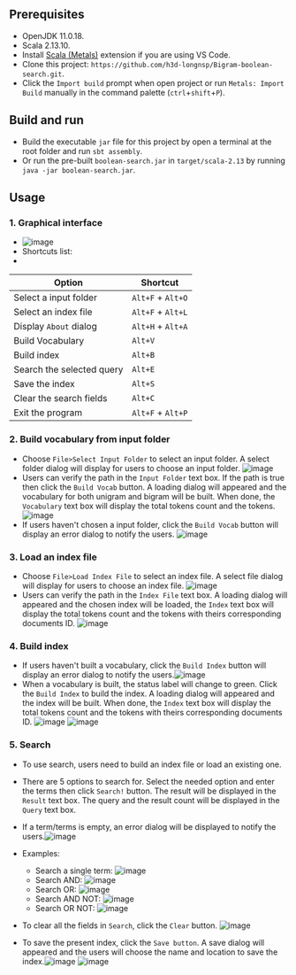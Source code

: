 ## Prerequisites
- OpenJDK 11.0.18.
- Scala 2.13.10.
- Install [Scala (Metals)](https://marketplace.visualstudio.com/items?itemName=scalameta.metals) extension if you are using VS Code.
- Clone this project: `https://github.com/h3d-longnsp/Bigram-boolean-search.git`.
- Click the `Import build` prompt when open project or run `Metals: Import Build` manually in the command palette (`ctrl`+`shift`+`P`).

## Build and run
- Build the executable `jar` file for this project by open a terminal at the root folder and run `sbt assembly`.
- Or run the pre-built `boolean-search.jar` in `target/scala-2.13` by running `java -jar boolean-search.jar`.

## Usage
### 1. Graphical interface
- ![image](https://user-images.githubusercontent.com/99666567/229276573-1fd1922f-50dc-4442-9fa3-a9cb9180ced7.png)
- Shortcuts list:
- 
| Option                    | Shortcut          |
|---------------------------|-------------------|
| Select a input folder     | `Alt+F` + `Alt+O` |
| Select an index file      | `Alt+F` + `Alt+L` |
| Display `About` dialog    | `Alt+H` + `Alt+A` |
| Build Vocabulary          | `Alt+V`           |
| Build index               | `Alt+B`           |
| Search the selected query | `Alt+E`           |
| Save the index            | `Alt+S`           |
| Clear the search fields   | `Alt+C`           |
| Exit the program          | `Alt+F` + `Alt+P` |

### 2. Build vocabulary from input folder
- Choose `File>Select Input Folder` to select an input folder. A select folder dialog will display for users to choose an input folder. ![image](https://user-images.githubusercontent.com/99666567/229277399-4cc635e5-fa67-424c-b784-0ae474054248.png)
- Users can verify the path in the `Input Folder` text box. If the path is true then click the `Build Vocab` button. A loading dialog will appeared and the vocabulary for both unigram and bigram will be built. When done, the `Vocabulary` text box will display the total tokens count and the tokens. ![image](https://user-images.githubusercontent.com/99666567/229277610-e3a29afb-d735-4f3f-8ca4-13098ef0ffb3.png)
- If users haven't chosen a input folder, click the `Build Vocab` button will display an error dialog to notify the users. ![image](https://user-images.githubusercontent.com/99666567/229278080-5692a1f1-65a7-44b8-b7c6-cd3584f68c2d.png)

### 3. Load an index file
- Choose `File>Load Index File` to select an index file. A select file dialog will display for users to choose an index file. ![image](https://user-images.githubusercontent.com/99666567/229277709-3838abbd-f6c8-4cf6-b187-ebb5b2a0cd83.png)
- Users can verify the path in the `Index File` text box. A loading dialog will appeared and the chosen index will be loaded, the `Index` text box will display the total tokens count and the tokens with theirs corresponding documents ID. ![image](https://user-images.githubusercontent.com/99666567/229277928-42d01246-1027-4659-aa8c-bf5e7ed149b4.png)

### 4. Build index
- If users haven't built a vocabulary, click the `Build Index` button will display an error dialog to notify the users.![image](https://user-images.githubusercontent.com/99666567/229278023-ec2eb53b-f132-464b-97fd-8c63a4230922.png)
- When a vocabulary is built, the status label will change to green. Click the `Build Index` to build the index. A loading dialog will appeared and the index will be built. When done, the `Index` text box will display the total tokens count and the tokens with theirs corresponding documents ID. ![image](https://user-images.githubusercontent.com/99666567/229278182-b36ed899-c9a3-45c5-8d88-69bfdbac3596.png) ![image](https://user-images.githubusercontent.com/99666567/229278222-7062b8fd-9fb1-424a-8df2-b248f6b6514d.png)

### 5. Search
- To use search, users need to build an index file or load an existing one.
- There are 5 options to search for. Select the needed option and enter the terms then click `Search!` button. The result will be displayed in the `Result` text box. The query and the result count will be displayed in the `Query` text box.
- If a term/terms is empty, an error dialog will be displayed to notify the users.![image](https://user-images.githubusercontent.com/99666567/229278561-8e9630e0-616a-41dd-a9be-f637edc666c4.png)

- Examples: 
  - Search a single term: ![image](https://user-images.githubusercontent.com/99666567/229278489-de78d4a0-e778-499e-91ef-d42f2d10f8cc.png)
  - Search AND: ![image](https://user-images.githubusercontent.com/99666567/229278593-b542cba7-83c8-4fcc-8f29-cccbc6d4bb17.png)
  - Search OR: ![image](https://user-images.githubusercontent.com/99666567/229278604-b84b4613-d63a-4762-ab14-6ea0b8cb727a.png)
  - Search AND NOT: ![image](https://user-images.githubusercontent.com/99666567/229278620-57689021-8273-4f8a-9fac-602b820deefd.png)
  - Search OR NOT: ![image](https://user-images.githubusercontent.com/99666567/229278737-14c0bd05-5e81-4f85-a3bc-ca66c73a4512.png)

- To clear all the fields in `Search`, click the `Clear` button. ![image](https://user-images.githubusercontent.com/99666567/229278814-536d1d3c-e9d3-4573-addc-e3eec66636f6.png)

- To save the present index, click the `Save button`. A save dialog will appeared and the users will choose the name and location to save the index.![image](https://user-images.githubusercontent.com/99666567/229278899-8777f370-b5be-4f5b-8f28-216874eb33c4.png) ![image](https://user-images.githubusercontent.com/99666567/229278906-62c2c121-6a92-43c1-b29e-594f8732de9c.png)

